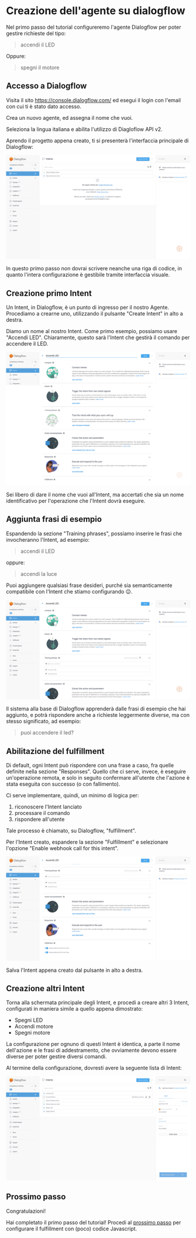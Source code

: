 # Creazione dell'agente su dialogflow

Nel primo passo del tutorial configureremo l'agente Dialogflow per poter gestire
richieste del tipo:

> accendi il LED

Oppure:

> spegni il motore

## Accesso a Dialogflow

Visita il sito https://console.dialogflow.com/ ed esegui il login con l'email
con cui ti è stato dato accesso.

Crea un nuovo agente, ed assegna il nome che vuoi.

Seleziona la lingua italiana e abilita l'utilizzo di Diagloflow API v2.

Aprendo il progetto appena creato, ti si presenterà l'interfaccia principale di Dialogflow:

![](01-dialogflow/01-create-intent.png)

In questo primo passo non dovrai scrivere neanche una riga di codice, in quanto
l'intera configurazione è gestibile tramite interfaccia visuale.

## Creazione primo Intent

Un Intent, in Dialogflow, è un punto di ingresso per il nostro Agente.
Procediamo a crearne uno, utilizzando il pulsante "Create Intent" in alto a
destra.

Diamo un nome al nostro Intent. Come primo esempio, possiamo usare "Accendi LED".
Chiaramente, questo sarà l'Intent che gestirà il comando per accendere il LED.

![](01-dialogflow/02-name-intent.png)

Sei libero di dare il nome che vuoi all'Intent, ma accertati che sia un nome
identificativo per l'operazione che l'Intent dovrà eseguire.

## Aggiunta frasi di esempio

Espandendo la sezione "Training phrases", possiamo inserire le frasi che
invocheranno l'Intent, ad esempio:

> accendi il LED

oppure:

> accendi la luce

Puoi aggiungere qualsiasi frase desideri, purché sia semanticamente compatibile
con l'Intent che stiamo configurando 😉.

![](01-dialogflow/03-add-training-phrases.png)

Il sistema alla base di Dialogflow apprenderà dalle frasi di esempio che hai
aggiunto, e potrà rispondere anche a richieste leggermente diverse, ma con
stesso significato, ad esempio:

> puoi accendere il led?

## Abilitazione del fulfillment

Di default, ogni Intent può rispondere con una frase a caso, fra quelle definite
nella sezione "Responses". Quello che ci serve, invece, è eseguire un'operazione
remota, e solo in seguito confermare all'utente che l'azione è stata eseguita
con successo (o con fallimento).

Ci serve implementare, quindi, un minimo di logica per:
1) riconoscere l'Intent lanciato
2) processare il comando
3) rispondere all'utente

Tale processo è chiamato, su Dialogflow, "fulfillment".

Per l'Intent creato, espandere la sezione "Fulfillment" e selezionare l'opzione
"Enable webhook call for this intent".

![](01-dialogflow/04-enable-fulfillment.png)

Salva l'Intent appena creato dal pulsante in alto a destra.

## Creazione altri Intent

Torna alla schermata principale degli Intent, e procedi a creare altri 3 Intent,
configurati in maniera simile a quello appena dimostrato:

* Spegni LED
* Accendi motore
* Spegni motore

La configurazione per ognuno di questi Intent è identica, a parte il nome
dell'azione e le frasi di addestramento, che ovviamente devono essere diverse
per poter gestire diversi comandi.

Al termine della configurazione, dovresti avere la seguente lista di Intent:

![](01-dialogflow/05-end.png)

## Prossimo passo

Congratulazioni!

Hai completato il primo passo del tutorial!
Procedi al [prossimo passo](02-fulfillment.md) per configurare il fulfillment
con (poco) codice Javascript.
